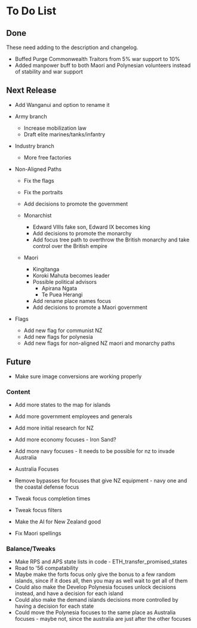 # To Do List

## Done

These need adding to the description and changelog.
- Buffed Purge Commonwealth Traitors from 5% war support to 10%
- Added manpower buff to both Maori and Polynesian volunteers instead of stability and war support

## Next Release

- Add Wanganui and option to rename it

- Army branch
  - Increase mobilization law
  - Draft elite marines/tanks/infantry

- Industry branch
  - More free factories

- Non-Aligned Paths
  - Fix the flags
  - Fix the portraits

  - Add decisions to promote the government
  - Monarchist
    - Edward VIIIs fake son, Edward IX becomes king
    - Add decisions to promote the monarchy
    - Add focus tree path to overthrow the British monarchy and take control over the British empire
  - Maori
    - Kingitanga
    - Koroki Mahuta becomes leader
    - Possible political advisors
      - Apirana Ngata
      - Te Puea Herangi
    - Add rename place names focus
    - Add decisions to promote a Maori government

- Flags
  - Add new flag for communist NZ
  - Add new flags for polynesia
  - Add new flags for non-aligned NZ maori and monarchy paths

## Future

- Make sure image conversions are working properly

### Content

- Add more states to the map for islands
- Add more government employees and generals
- Add more initial research for NZ

- Add more economy focuses - Iron Sand?
- Add more navy focuses - It needs to be possible for nz to invade Australia
- Australia Focuses
- Remove bypasses for focuses that give NZ equipment - navy one and the coastal defense focus
- Tweak focus completion times
- Tweak focus filters
- Make the AI for New Zealand good
- Fix Maori spellings

### Balance/Tweaks

- Make RPS and APS state lists in code - ETH_transfer_promised_states
- Road to '56 compatability
- Maybe make the forts focus only give the bonus to a few random islands, since if it does all, then you may as well wait to get all of them
- Could also make the Develop Polynesia focuses unlock decisions instead, and have a decision for each island
- Could also make the demand islands decisions more controlled by having a decision for each state
- Could move the Polynesia focuses to the same place as Australia focuses - maybe not, since the australia are just after the other focuses
